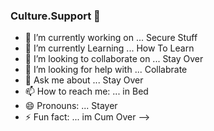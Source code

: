 ### Culture.Support 👋




- 🔭 I’m currently working on ... Secure Stuff
- 🌱 I’m currently Learning ... How To Learn
- 👯 I’m looking to collaborate on ... Stay Over
- 🤔 I’m looking for help with ... Collabrate
- 💬 Ask me about ... Stay Over
- 📫 How to reach me: ... in Bed 
- 😄 Pronouns: ... Stayer  
- ⚡ Fun fact: ... im Cum Over 
-->

